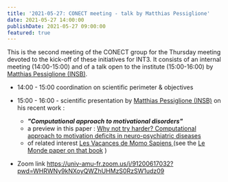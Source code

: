 ```yaml
---
title: '2021-05-27: CONECT meeting - talk by Matthias Pessiglione'
date: 2021-05-27 14:00:00
publishDate: 2021-05-27 09:00:00
featured: true
---
```


This is the second meeting of the CONECT group for the Thursday meeting devoted to the kick-off of these initiatives for INT3. It consists of an internal meeting (14:00-15:00) and of a talk open to the institute (15:00-16:00) by [Matthias Pessiglione (INSB)](https://insb.cnrs.fr/fr/personne/mathias-pessiglione).

<!--more-->


* 14:00 - 15:00  coordination on scientific perimeter & objectives

* 15:00 - 16:00 - scientific presentation by [Matthias Pessiglione (INSB)](https://insb.cnrs.fr/fr/personne/mathias-pessiglione) on his recent work :
  * ***"Computational approach to motivational disorders"***
  * a preview in this paper : [Why not try harder? Computational approach to motivation deficits in neuro-psychiatric diseases](https://academic.oup.com/brain/article/141/3/629/4675073)
  * of related interest [Les Vacances de Momo Sapiens ](https://www.odilejacob.fr/catalogue/sciences/neurosciences/vacances-de-momo-sapiens_9782738151742.php) (see the [Le Monde paper on that book](https://www.lemonde.fr/sciences/article/2021/05/25/nos-comportements-automatiques-constitutent-l-essentiel-de-nos-actions_6081429_1650684.html) )

*  Zoom link  https://univ-amu-fr.zoom.us/j/91200617032?pwd=WHRWNy9kNXoyQWZhUHMzS0RzSW1udz09

